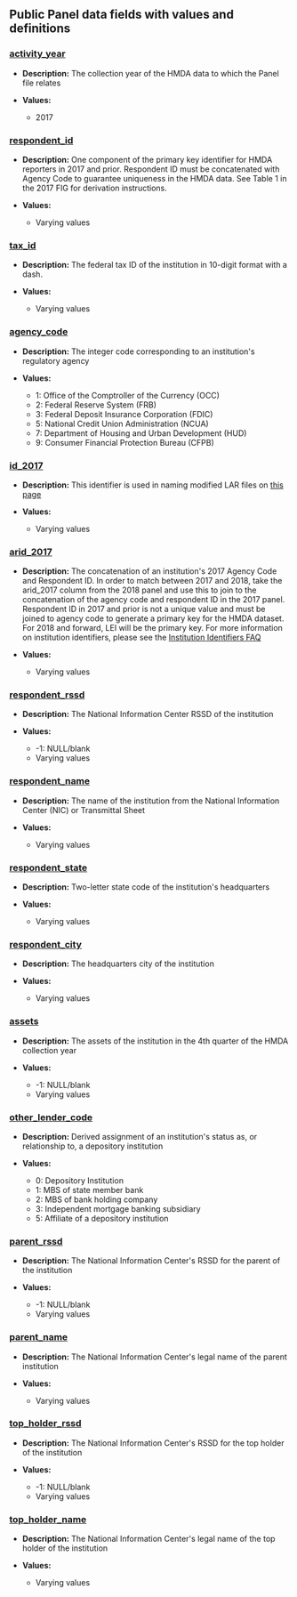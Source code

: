 ## Public Panel data fields with values and definitions

### [activity\_year](#activity_year)
- **Description:** The collection year of the HMDA data to which the Panel file relates

- **Values:**
  - 2017

### [respondent\_id](#respondent_id)

- **Description:** One component of the primary key identifier for HMDA reporters in 2017 and prior. Respondent ID must be concatenated with Agency Code to guarantee uniqueness in the HMDA data. See Table 1 in the 2017 FIG for derivation instructions.

- **Values:**
    - Varying values

### [tax\_id](#tax_id)
- **Description:** The federal tax ID of the institution in 10-digit format with a dash.

- **Values:**
  - Varying values

### [agency\_code](#agency_code)
- **Description:** The integer code corresponding to an institution's regulatory agency

- **Values:**
  - 1: Office of the Comptroller of the Currency (OCC)
  - 2: Federal Reserve System (FRB)
  - 3: Federal Deposit Insurance Corporation (FDIC)
  - 5: National Credit Union Administration (NCUA)
  - 7: Department of Housing and Urban Development (HUD)
  - 9: Consumer Financial Protection Bureau (CFPB)

### [id\_2017](#id_2017)
- **Description:** This identifier is used in naming modified LAR files on [this page](https://ffiec.cfpb.gov/data-publication/modified-lar/2017)

- **Values:**
  - Varying values

### [arid\_2017](#arid_2017)
- **Description:** The concatenation of an institution's 2017 Agency Code and Respondent ID. In order to match between 2017 and 2018, take the arid_2017 column from the 2018 panel and use this to join to the concatenation of the agency code and respondent ID in the 2017 panel. Respondent ID in 2017 and prior is not a unique value and must be joined to agency code to generate a primary key for the HMDA dataset. For 2018 and forward, LEI will be the primary key. For more information on institution identifiers, please see the [Institution Identifiers FAQ](https://ffiec.cfpb.gov/documentation/2020/identifiers-faq/)

- **Values:**
  - Varying values

### [respondent\_rssd](#respondent_rssd)
- **Description:** The National Information Center RSSD of the institution

- **Values:**
  - -1: NULL/blank
  - Varying values

### [respondent\_name](#respondent_name)
- **Description:** The name of the institution from the National Information Center (NIC) or Transmittal Sheet

- **Values:**
  - Varying values

### [respondent\_state](#respondent_state)
- **Description:** Two-letter state code of the institution's headquarters

- **Values:**
  - Varying values

### [respondent\_city](#respondent_city)
- **Description:** The headquarters city of the institution

- **Values:**
  - Varying values

### [assets](#assets)
- **Description:** The assets of the institution in the 4th quarter of the HMDA collection year

- **Values:**
  - -1: NULL/blank
  - Varying values

### [other\_lender\_code](#other_lender_code)
- **Description:** Derived assignment of an institution's status as, or relationship to, a depository institution

- **Values:**
  - 0: Depository Institution
  - 1: MBS of state member bank
  - 2: MBS of bank holding company
  - 3: Independent mortgage banking subsidiary
  - 5: Affiliate of a depository institution

### [parent\_rssd](#parent_rssd)
- **Description:** The National Information Center's RSSD for the parent of the institution

- **Values:**
  - -1: NULL/blank
  - Varying values

### [parent\_name](#parent_name)
- **Description:** The National Information Center's legal name of the parent institution

- **Values:**
  - Varying values

### [top\_holder\_rssd](#top_holder_rssd)
- **Description:** The National Information Center's RSSD for the top holder of the institution

- **Values:**
  - -1: NULL/blank
  - Varying values

### [top\_holder\_name](#top_holder_name)
- **Description:** The National Information Center's legal name of the top holder of the institution 

- **Values:**
  - Varying values
